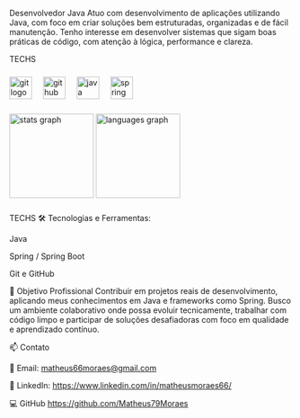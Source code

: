 Desenvolvedor Java 
Atuo com desenvolvimento de aplicações utilizando Java, com foco em criar soluções bem estruturadas, organizadas e de fácil manutenção. Tenho interesse em desenvolver sistemas que sigam boas práticas de código, com atenção à lógica, performance e clareza.
<p align="left">TECHS</p>

###

<div align="left">
  <img src="https://cdn.jsdelivr.net/gh/devicons/devicon/icons/git/git-original.svg" height="40" alt="git logo"  />
  <img width="12" />
  <img src="https://skillicons.dev/icons?i=github" height="40" alt="github logo"  />
  <img width="12" />
  <img src="https://cdn.jsdelivr.net/gh/devicons/devicon/icons/java/java-original.svg" height="40" alt="java logo"  />
  <img width="12" />
  <img src="https://cdn.jsdelivr.net/gh/devicons/devicon/icons/spring/spring-original.svg" height="40" alt="spring logo"  />
</div>

###

<div align="left">
  <img src="https://github-readme-stats.vercel.app/api?username=Matheus79Moraes&hide_title=false&hide_rank=false&show_icons=true&include_all_commits=true&count_private=true&disable_animations=false&theme=dracula&locale=en&hide_border=false&order=1" height="150" alt="stats graph"  />
  <img src="https://github-readme-stats.vercel.app/api/top-langs?username=Matheus79Moraes&locale=pt-br&hide_title=false&layout=compact&card_width=320&langs_count=5&theme=tokyonight&hide_border=false&order=2" height="150" alt="languages graph"  />
</div>

###

TECHS
🛠️ Tecnologias e Ferramentas:

Java 

Spring / Spring Boot

Git e GitHub


🎯 Objetivo Profissional
Contribuir em projetos reais de desenvolvimento, aplicando meus conhecimentos em Java e frameworks como Spring. Busco um ambiente colaborativo onde possa evoluir tecnicamente, trabalhar com código limpo e participar de soluções desafiadoras com foco em qualidade e aprendizado contínuo.

📫 Contato

📧 Email: matheus66moraes@gmail.com

💼 LinkedIn: https://www.linkedin.com/in/matheusmoraes66/

💻 GitHub https://github.com/Matheus79Moraes



